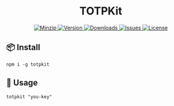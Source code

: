 <h1 align="center">TOTPKit</h1>

<p align="center">
  <a href="https://unpkg.com/totpkit">
    <img src="https://img.shields.io/bundlephobia/minzip/totpkit" alt="Minzip">
  </a>
  <a href="https://www.npmjs.com/package/totpkit">
    <img src="https://img.shields.io/npm/v/totpkit.svg" alt="Version">
  </a>
  <a href="https://www.npmjs.com/package/totpkit">
    <img src="https://img.shields.io/npm/dm/totpkit" alt="Downloads">
  </a>
  <a href="https://github.com/qq15725/totpkit/issues">
    <img src="https://img.shields.io/github/issues/qq15725/totpkit" alt="Issues">
  </a>
  <a href="https://github.com/qq15725/totpkit/blob/main/LICENSE">
    <img src="https://img.shields.io/npm/l/totpkit.svg" alt="License">
  </a>
</p>

## 📦 Install

```shell
npm i -g totpkit
```

## 🦄 Usage

```shell
totpkit "you-key"
```
